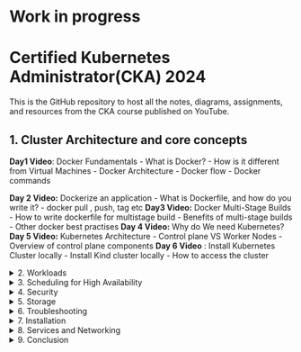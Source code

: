 # Work in progress
# Certified Kubernetes Administrator(CKA) 2024
This is the GitHub repository to host all the notes, diagrams, assignments, and resources from the CKA course published on YouTube.

## 1. Cluster Architecture and core concepts
  
**Day1 Video**: Docker Fundamentals
    -  What is Docker?
    -  How is it different from Virtual Machines
    -  Docker Architecture
    -  Docker flow
    -  Docker commands
    
**Day 2 Video:** Dockerize an application
    - What is Dockerfile, and how do you write it?
    - docker pull , push, tag etc
**Day3 Video:** Docker Multi-Stage Builds
    - How to write dockerfile for multistage build
    - Benefits of multi-stage builds
    - Other docker best practises
**Day 4 Video:** Why do We need Kubernetes?
**Day 5 Video:** Kubernetes Architecture
    - Control plane VS Worker Nodes
    - Overview of control plane components 
**Day 6 Video** : Install Kubernetes Cluster locally
    - Install Kind cluster locally
    - How to access the cluster

<details>
  <summary>2. Workloads</summary>

**Day7 Video** : Pods in Kubernetes
    - What are pods in Kubernetes?
    - Containers VS Pods
    - Imperative VS Declarative way for creating Kubernetes resources
    - Create a sample pod using imperative way
    - Create a sample pod using declarative way
    - Inspect the pods
- Services in Kubernetes: Nodeport, ClusterIP,LoadBalancer
- NameSpaces
- Commands and Arguments
- Config maps and environment variables
- Multi container pod ,init/sidecar containers
- Pods and Containers - Deploy a sample application, Imperative commands vs declarative commands - kubectl cli
- Replica Sets and Deployments: how to perform rolling update and rollbacks, scale the deployment
- Jobs, cronjobs
- Daemonsets
</details>

<details>
  <summary>3. Scheduling for High Availability</summary>

- Labels and Selectors , Node selectors
- Taints and Tolerations
- Node Affinity and Node Anti-Affinity
- Resource requirements and Limits
- Static Pods: scheduling without the schedular.
- Multiple Schedulars
- Kubernetes autoscaling: HPA, VPA, Cluster Autoscaling etc
- Understand the primitives used to create robust, self-healing, application deployments
- Awareness of manifest management and common templating tools: helm chart
</details>

<details>
  <summary>4. Security</summary>

- TLS and Certificates
- Kubeconfig , creating kubeconfig
- Security context
- Secrets and secret encryption: mounting secret on a pod, best practices
- RBACs , Authorization and Authentication
- Cluster roles and role bindings
- Service Account
- Image Security and context
- Network Policies
</details>

<details>
  <summary>5. Storage</summary>

- Docker storage
- CSI
- Storage Class
- Volumes and Persistent Volumes
- Volume modes, Access modes and reclaim polocies for volumes
- Understand persistent volume claims primitive
- Know how to configure applications with persistent storage
</details>

<details>
  <summary>6. Troubleshooting</summary>

- Monitor Cluster components, Evaluate cluster and node logging
- Understand how to monitor applications, metric server
- Manage container stdout & stderr logs
- Troubleshoot application failure
- Troubleshoot cluster component failure
- Network Troubleshooting
- Worker node failure - cordon and drain
</details>

<details>
  <summary>7. Installation</summary>

- Use Kubeadm to install a basic cluster
- Manage a highly-available Kubernetes cluster
- Provision underlying infrastructure to deploy a Kubernetes cluster
- Perform a version upgrade on a Kubernetes cluster using Kubeadm
- Implement etcd backup and restore
</details>

<details>
  <summary>8. Services and Networking</summary>

- Switching , Routing, DNS and Core-DNS
- Network Namespace
- Docker Networking
- CNI
- Understand host networking configuration on the cluster nodes
- Understand connectivity between Pods
- Know how to use Ingress controllers and Ingress resources
- Choose an appropriate container network interface plugin - CNI Weave
</details>

<details>
  <summary>9. Conclusion</summary>

- Exam Pattern
- Last minute preparation
- Tips and Tricks
</details>
